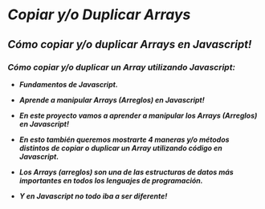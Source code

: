 # **_Copiar y/o Duplicar Arrays_**

## **_Cómo copiar y/o duplicar Arrays en Javascript!_**

### **_Cómo copiar y/o duplicar un Array utilizando Javascript:_**

- **_Fundamentos de Javascript._**

- **_Aprende a manipular Arrays (Arreglos) en Javascript!_**

- **_En este proyecto vamos a aprender a manipular los Arrays (Arreglos) en Javascript!_**

- **_En esto también queremos mostrarte 4 maneras y/o métodos distintos de copiar o duplicar un Array utilizando código en Javascript._**

- **_Los Arrays (arreglos) son una de las estructuras de datos más importantes en todos los lenguajes de programación._**

- **_Y en Javascript no todo iba a ser diferente!_**

